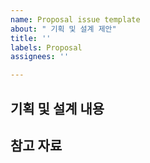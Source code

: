 ```yaml
---
name: Proposal issue template
about: " 기획 및 설계 제안"
title: ''
labels: Proposal
assignees: ''

---
```


## 기획 및 설계 내용

## 참고 자료

